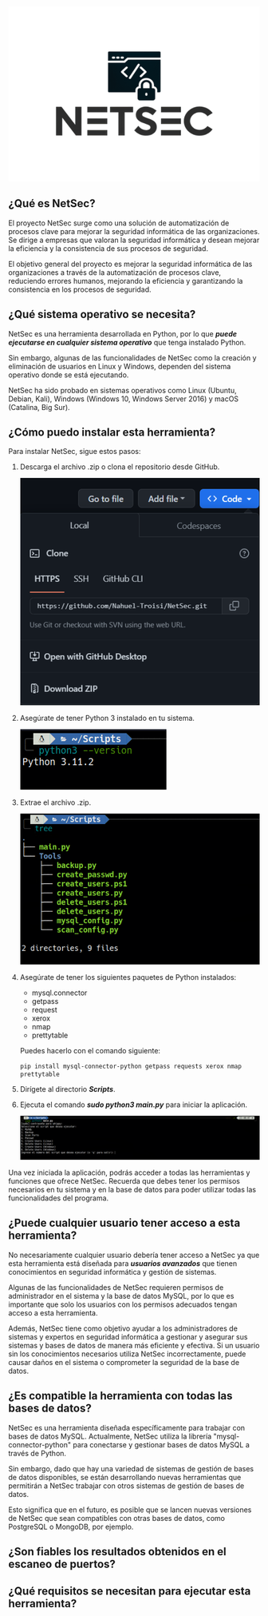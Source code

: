 <p align="center"> <img width="600" height="350" src="img/avatar.jpg"> </p>

## ¿Qué es NetSec?

El proyecto NetSec surge como una solución de automatización de procesos clave para mejorar la seguridad informática de las organizaciones. Se dirige a empresas que valoran la seguridad informática y desean mejorar la eficiencia y la consistencia de sus procesos de seguridad.

El objetivo general del proyecto es mejorar la seguridad informática de las organizaciones a través de la automatización de procesos clave, reduciendo errores humanos, mejorando la eficiencia y garantizando la consistencia en los procesos de seguridad.

## ¿Qué sistema operativo se necesita?

NetSec es una herramienta desarrollada en Python, por lo que ***puede ejecutarse en cualquier sistema operativo*** que tenga instalado Python.

Sin embargo, algunas de las funcionalidades de NetSec como la creación y eliminación de usuarios en Linux y Windows, dependen del sistema operativo donde se está ejecutando. 

NetSec ha sido probado en sistemas operativos como Linux (Ubuntu, Debian, Kali), Windows (Windows 10, Windows Server 2016) y macOS (Catalina, Big Sur).


## ¿Cómo puedo instalar esta herramienta?

Para instalar NetSec, sigue estos pasos:

1) Descarga el archivo .zip o clona el repositorio desde GitHub.

    ![](img/descarga.png)

2) Asegúrate de tener Python 3 instalado en tu sistema.

    ![](img/version.png)

3) Extrae el archivo .zip.

    ![](img/unzip.png)

4) Asegúrate de tener los siguientes paquetes de Python instalados:
    
    - mysql.connector
    - getpass
    - request
    - xerox
    - nmap
    - prettytable

    Puedes hacerlo con el comando siguiente:

    ```
    pip install mysql-connector-python getpass requests xerox nmap prettytable
    ```

5) Dirígete al directorio ***Scripts***. 

6) Ejecuta el comando ***sudo python3 main.py*** para iniciar la aplicación.

    ![](img/inicio.png)

Una vez iniciada la aplicación, podrás acceder a todas las herramientas y funciones que ofrece NetSec. Recuerda que debes tener los permisos necesarios en tu sistema y en la base de datos para poder utilizar todas las funcionalidades del programa.

## ¿Puede cualquier usuario tener acceso a esta herramienta?

No necesariamente cualquier usuario debería tener acceso a NetSec ya que esta herramienta está diseñada para ***usuarios avanzados*** que tienen conocimientos en seguridad informática y gestión de sistemas.

Algunas de las funcionalidades de NetSec requieren permisos de administrador en el sistema y la base de datos MySQL, por lo que es importante que solo los usuarios con los permisos adecuados tengan acceso a esta herramienta.

Además, NetSec tiene como objetivo ayudar a los administradores de sistemas y expertos en seguridad informática a gestionar y asegurar sus sistemas y bases de datos de manera más eficiente y efectiva. Si un usuario sin los conocimientos necesarios utiliza NetSec incorrectamente, puede causar daños en el sistema o comprometer la seguridad de la base de datos.

## ¿Es compatible la herramienta con todas las bases de datos?

NetSec es una herramienta diseñada específicamente para trabajar con bases de datos MySQL. Actualmente, NetSec utiliza la librería "mysql-connector-python" para conectarse y gestionar bases de datos MySQL a través de Python.

Sin embargo, dado que hay una variedad de sistemas de gestión de bases de datos disponibles, se están desarrollando nuevas herramientas que permitirán a NetSec trabajar con otros sistemas de gestión de bases de datos.

Esto significa que en el futuro, es posible que se lancen nuevas versiones de NetSec que sean compatibles con otras bases de datos, como PostgreSQL o MongoDB, por ejemplo.

## ¿Son fiables los resultados obtenidos en el escaneo de puertos?



## ¿Qué requisitos se necesitan para ejecutar esta herramienta?
